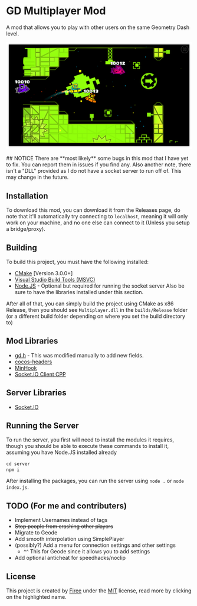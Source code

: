 # GD Multiplayer Mod
A mod that allows you to play with other users on the same Geometry Dash level.
<p align="center"><img src="./screenshots/Screenshot_1.png?raw=true" alt="Mod Example"/></p> 
## NOTICE
There are **most likely** some bugs in this mod that I have yet to fix. You can report them in issues if you find any.
Also another note, there isn't a "DLL" provided as I do not have a socket server to run off of. This may change in the future.

## Installation
To download this mod, you can download it from the Releases page, do note that it'll automatically try connecting to `localhost`, meaning it will only work on your machine, and no one else can connect to it (Unless you setup a bridge/proxy).
## Building

To build this project, you must have the following installed:
- [CMake](https://cmake.org/) [Version 3.0.0+]
- [Visual Studio Build Tools (MSVC)](https://visualstudio.microsoft.com/downloads/)
- [Node.JS](https://nodejs.org) - Optional but required for running the socket server
Also be sure to have the libraries installed under this section.

After all of that, you can simply build the project using CMake as x86 Release, then you should see `Multiplayer.dll` in the `builds/Release` folder (or a different build folder depending on where you set the build directory to)
## Mod Libraries
- [gd.h](https://github.com/HJfod/gd.h/tree/90f21108faea2b6f3d9756f458a5f8a5a421ab6d) - This was modified manually to add new fields.
- [cocos-headers](https://github.com/HJfod/cocos-headers/tree/01436c6fec5bc0a42a2d75b188c40895eee8b60a)
- [MinHook](https://github.com/TsudaKageyu/minhook/tree/4a455528f61b5a375b1f9d44e7d296d47f18bb18)
- [Socket.IO Client CPP](https://github.com/socketio/socket.io-client-cpp)

## Server Libraries
- [Socket.IO](https://www.npmjs.com/package/socket.io)

## Running the Server
To run the server, you first will need to install the modules it requires, though you should be able to execute these commands to install it, assuming you have Node.JS installed already
```
cd server
npm i
```
After installing the packages, you can run the server using `node .` or `node index.js`.

## TODO (For me and contributers)
- Implement Usernames instead of tags
- ~~Stop people from crashing other players~~
- Migrate to Geode
- Add smooth interpolation using SimplePlayer
- (possibly?) Add a menu for connection settings and other settings
    - ^^ This for Geode since it allows you to add settings
- Add optional anticheat for speedhacks/noclip

## License
This project is created by [Firee](https://github.com/FireMario211) under the [MIT](https://choosealicense.com/licenses/mit/) license, read more by clicking on the highlighted name.
